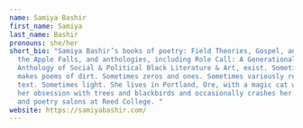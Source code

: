 ```yaml
---
name: Samiya Bashir
first_name: Samiya
last_name: Bashir
pronouns: she/her
short_bio: "Samiya Bashir’s books of poetry: Field Theories, Gospel, and Where
  the Apple Falls, and anthologies, including Role Call: A Generational
  Anthology of Social & Political Black Literature & Art, exist. Sometimes she
  makes poems of dirt. Sometimes zeros and ones. Sometimes variously rendered
  text. Sometimes light. She lives in Portland, Ore, with a magic cat who shares
  her obsession with trees and blackbirds and occasionally crashes her classes
  and poetry salons at Reed College. "
website: https://samiyabashir.com/
---
```

